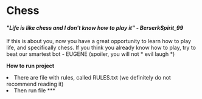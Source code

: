 # Chess

#### <em> "Life is like chess and I don't know how to play it" - BerserkSpirit_99</em>
If this is about you, now you have a great opportunity to learn how to play life, and specifically chess. If you think you already know how to play, try to beat our smartest bot - EUGENE (spoiler, you will not * evil laugh *)
<p><b>How to run project</b><br>
<li> There are file with rules, called RULES.txt (we definitely do not recommend reading it)</li>
<li> Then run file ***</li>

